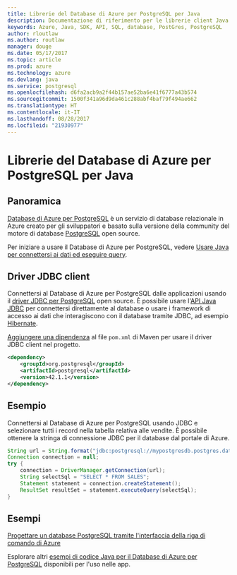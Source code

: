 ```yaml
---
title: Librerie del Database di Azure per PostgreSQL per Java
description: Documentazione di riferimento per le librerie client Java per il Database di Azure per PostgreSQL
keywords: Azure, Java, SDK, API, SQL, database, PostGres, PostgreSQL
author: rloutlaw
ms.author: routlaw
manager: douge
ms.date: 05/17/2017
ms.topic: article
ms.prod: azure
ms.technology: azure
ms.devlang: java
ms.service: postgresql
ms.openlocfilehash: d6fa2acb9a2f44b157ae52ba6e41f6777a43b574
ms.sourcegitcommit: 1500f341a96d9da461c288abf4baf79f494ae662
ms.translationtype: HT
ms.contentlocale: it-IT
ms.lasthandoff: 08/28/2017
ms.locfileid: "21930977"
---
```

# <a name="azure-database-for-postgresql-libraries-for-java"></a>Librerie del Database di Azure per PostgreSQL per Java

## <a name="overview"></a>Panoramica

[Database di Azure per PostgreSQL](/azure/sql-database/sql-database-technical-overview) è un servizio di database relazionale in Azure creato per gli sviluppatori e basato sulla versione della community del motore di database [PostgreSQL](https://www.postgresql.org/) open source.

Per iniziare a usare il Database di Azure per PostgreSQL, vedere [Usare Java per connettersi ai dati ed eseguire query](/azure/postgresql/connect-java).

## <a name="client-jdbc-driver"></a>Driver JDBC client

Connettersi al Database di Azure per PostgreSQL dalle applicazioni usando il [driver JDBC per PostgreSQL](https://jdbc.postgresql.org/) open source. È possibile usare l'[API Java JDBC](https://docs.oracle.com/javase/8/docs/technotes/guides/jdbc/) per connettersi direttamente al database o usare i framework di accesso ai dati che interagiscono con il database tramite JDBC, ad esempio [Hibernate](http://hibernate.org/).

[Aggiungere una dipendenza](https://maven.apache.org/guides/getting-started/index.html#How_do_I_use_external_dependencies) al file `pom.xml` di Maven per usare il driver JDBC client nel progetto.  

```XML
<dependency>
    <groupId>org.postgresql</groupId>
    <artifactId>postgresql</artifactId>
    <version>42.1.1</version>
</dependency>
```   

## <a name="example"></a>Esempio

Connettersi al Database di Azure per PostgreSQL usando JDBC e selezionare tutti i record nella tabella relativa alle vendite. È possibile ottenere la stringa di connessione JDBC per il database dal portale di Azure.

```java
String url = String.format("jdbc:postgresql://mypostgresdb.postgres.database.azure.com:5432/mydb?user=frank@mypostgresdb&password=AbCdEfGhIjK&ssl=true");
Connection connection = null;
try {
    connection = DriverManager.getConnection(url);
    String selectSql = "SELECT * FROM SALES";
    Statement statement = connection.createStatement();
    ResultSet resultSet = statement.executeQuery(selectSql);
}
```

## <a name="samples"></a>Esempi

[Progettare un database PostgreSQL tramite l'interfaccia della riga di comando di Azure](https://docs.microsoft.com/azure/postgresql/tutorial-design-database-using-azure-cli) 

Esplorare altri [esempi di codice Java per il Database di Azure per PostgreSQL](https://azure.microsoft.com/resources/samples/?platform=java&term=postgres) disponibili per l'uso nelle app.
